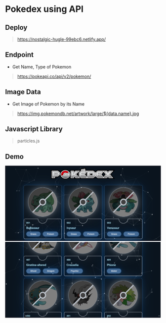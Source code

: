# Pokedex using API
## Deploy
> https://nostalgic-hugle-99ebc6.netlify.app/

## Endpoint
- Get Name, Type of Pokemon
>https://pokeapi.co/api/v2/pokemon/

## Image Data
- Get Image of Pokemon by its Name
>https://img.pokemondb.net/artwork/large/${data.name}.jpg

## Javascript Library
> particles.js

## Demo

![](images/Demo1.PNG)
![](images/Demo2.PNG)

